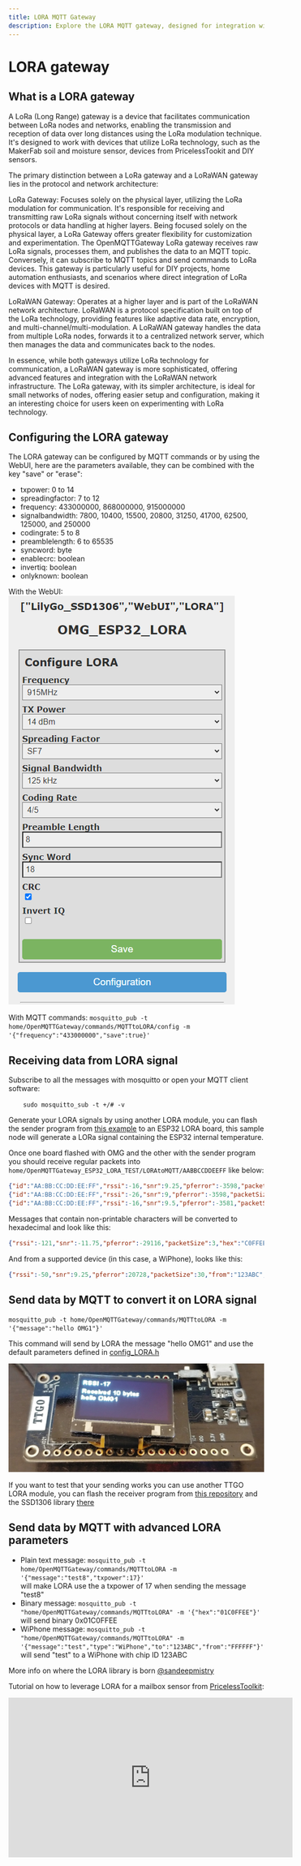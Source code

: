 ```yaml
---
title: LORA MQTT Gateway
description: Explore the LORA MQTT gateway, designed for integration with devices utilizing LORA technology, including the MakerFab soil and moisture sensor, devices from PricelessTookit. Unlock long range communication with the power of LORA..
---
```

# LORA gateway

## What is a LORA gateway
A LoRa (Long Range) gateway is a device that facilitates communication between LoRa nodes and networks, enabling the transmission and reception of data over long distances using the LoRa modulation technique. It's designed to work with devices that utilize LoRa technology, such as the MakerFab soil and moisture sensor, devices from PricelessTookit and DIY sensors.

The primary distinction between a LoRa gateway and a LoRaWAN gateway lies in the protocol and network architecture:

LoRa Gateway: Focuses solely on the physical layer, utilizing the LoRa modulation for communication. It's responsible for receiving and transmitting raw LoRa signals without concerning itself with network protocols or data handling at higher layers. Being focused solely on the physical layer, a LoRa Gateway offers greater flexibility for customization and experimentation. The OpenMQTTGateway LoRa gateway receives raw LoRa signals, processes them, and publishes the data to an MQTT topic. Conversely, it can subscribe to MQTT topics and send commands to LoRa devices. This gateway is particularly useful for DIY projects, home automation enthusiasts, and scenarios where direct integration of LoRa devices with MQTT is desired.

LoRaWAN Gateway: Operates at a higher layer and is part of the LoRaWAN network architecture. LoRaWAN is a protocol specification built on top of the LoRa technology, providing features like adaptive data rate, encryption, and multi-channel/multi-modulation. A LoRaWAN gateway handles the data from multiple LoRa nodes, forwards it to a centralized network server, which then manages the data and communicates back to the nodes.

In essence, while both gateways utilize LoRa technology for communication, a LoRaWAN gateway is more sophisticated, offering advanced features and integration with the LoRaWAN network infrastructure. The LoRa gateway, with its simpler architecture, is ideal for small networks of nodes, offering easier setup and configuration, making it an interesting choice for users keen on experimenting with LoRa technology.

## Configuring the LORA gateway

The LORA gateway can be configured by MQTT commands or by using the WebUI, here are the parameters available, they can be combined with the key "save" or "erase":
* txpower: 0 to 14
* spreadingfactor: 7 to 12
* frequency: 433000000, 868000000, 915000000
* signalbandwidth: 7800, 10400, 15500, 20800, 31250, 41700, 62500, 125000, and 250000
* codingrate: 5 to 8
* preamblelength: 6 to 65535
* syncword: byte
* enablecrc: boolean
* invertiq: boolean
* onlyknown: boolean

With the WebUI:
![LORA configuration page](../img/OpenMQTTGateway_LORA_Configuration.png)

With MQTT commands:
`mosquitto_pub -t home/OpenMQTTGateway/commands/MQTTtoLORA/config -m '{"frequency":"433000000","save":true}'`

## Receiving data from LORA signal

Subscribe to all the messages with mosquitto or open your MQTT client software:

`    sudo mosquitto_sub -t +/# -v`

Generate your LORA signals by using another LORA module, you can flash the sender program from [this example](../../examples/LoraTemperature/) to an ESP32 LORA board, this sample node will generate a LORa signal containing the ESP32 internal temperature. 

Once one board flashed with OMG and the other with the sender program you should receive regular packets into `home/OpenMQTTGateway_ESP32_LORA_TEST/LORAtoMQTT/AABBCCDDEEFF` like below:

```json
{"id":"AA:BB:CC:DD:EE:FF","rssi":-16,"snr":9.25,"pferror":-3598,"packetSize":9,"tempc":"55.3"}
{"id":"AA:BB:CC:DD:EE:FF","rssi":-26,"snr":9,"pferror":-3598,"packetSize":9,"tempc":"55.4"}
{"id":"AA:BB:CC:DD:EE:FF","rssi":-16,"snr":9.5,"pferror":-3581,"packetSize":9,"tempc":"57"}
```

Messages that contain non-printable characters will be converted to hexadecimal and look like this:
```json
{"rssi":-121,"snr":-11.75,"pferror":-29116,"packetSize":3,"hex":"C0FFEE"}
```
And from a supported device (in this case, a WiPhone), looks like this:
```json
{"rssi":-50,"snr":9.25,"pferror":20728,"packetSize":30,"from":"123ABC","to":"000000","message":"Hi from WiPhone","type":"WiPhone"}
```
## Send data by MQTT to convert it on LORA signal 
`mosquitto_pub -t home/OpenMQTTGateway/commands/MQTTtoLORA -m '{"message":"hello OMG1"}'`

This command will send by LORA the message "hello OMG1" and use the default parameters defined in [config_LORA.h](https://github.com/1technophile/OpenMQTTGateway/blob/4b8d28179b63ae3f3d454da57ec8c109c159c386/config_LORA.h#L32)

![TTGO Lora receiving packets](../img/OpenMQTTGateway_TTGO32_LORA_Receive.jpg)

If you want to test that your sending works you can use another TTGO LORA module, you can flash the receiver program from [this repository](https://github.com/LilyGO/TTGO-LORA32-V2.0)  and the SSD1306 library [there](https://github.com/ThingPulse/esp8266-oled-ssd1306)

## Send data by MQTT with advanced LORA parameters

* Plain text message: `mosquitto_pub -t home/OpenMQTTGateway/commands/MQTTtoLORA -m '{"message":"test8","txpower":17}'`\
will make LORA use the a txpower of 17 when sending the message "test8"
* Binary message: `mosquitto_pub -t "home/OpenMQTTGateway/commands/MQTTtoLORA" -m '{"hex":"01C0FFEE"}'`\
will send binary 0x01C0FFEE
* WiPhone message: `mosquitto_pub -t "home/OpenMQTTGateway/commands/MQTTtoLORA" -m '{"message":"test","type":"WiPhone","to":"123ABC","from":"FFFFFF"}'`\
will send "test" to a WiPhone with chip ID 123ABC

More info on where the LORA library is born [@sandeepmistry](https://github.com/sandeepmistry/arduino-LoRa/blob/master/API.md#radio-parameters)

Tutorial on how to leverage LORA for a mailbox sensor from [PricelessToolkit](https://www.youtube.com/channel/UCz75N6inuLHXnRC5tqagNLw):
<iframe width="560" height="315" src="https://www.youtube.com/embed/6DftaHxDawM" frameborder="0" allow="autoplay; encrypted-media" allowfullscreen></iframe>
